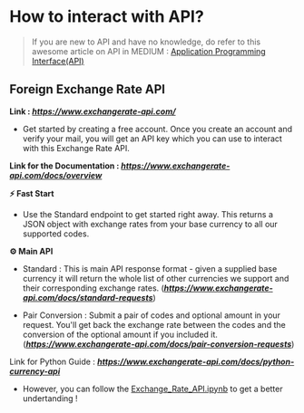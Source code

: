 # How to interact with API?
> If you are new to API and have no knowledge, do refer to this awesome article on API in MEDIUM : <a href="https://medium.com/@basubinayak05/application-programming-interface-3c31ce6a4be3">Application Programming Interface(API)</a>

## Foreign Exchange Rate API
**Link : *https://www.exchangerate-api.com/***

- Get started by creating a free account. Once you create an account and verify your mail, you will get an API key which you can use to interact with this Exchange Rate API. 

**Link for the Documentation : *https://www.exchangerate-api.com/docs/overview***

**⚡ Fast Start**
- Use the Standard endpoint to get started right away. This returns a JSON object with exchange rates from your base currency to all our supported codes.


**⚙️ Main API**
- Standard : This is main API response format - given a supplied base currency it will return the whole list of other currencies we support and their corresponding exchange rates. (***https://www.exchangerate-api.com/docs/standard-requests***)

- Pair Conversion : Submit a pair of codes and optional amount in your request. You'll get back the exchange rate between the codes and the conversion of the optional amount if you included it. (***https://www.exchangerate-api.com/docs/pair-conversion-requests***)

Link for Python Guide : ***https://www.exchangerate-api.com/docs/python-currency-api***

- However, you can follow the <a href="https://github.com/basu-binayak/Web-Scraping/blob/b0e46143bdef342d6cc0193ad03e35f3077063f6/API/Exchange_Rate_API.ipynb">Exchange_Rate_API.ipynb</a> to get a better undertanding !







